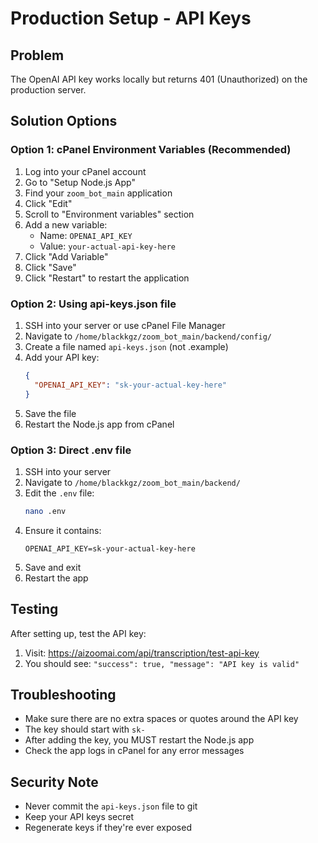 # Production Setup - API Keys

## Problem
The OpenAI API key works locally but returns 401 (Unauthorized) on the production server.

## Solution Options

### Option 1: cPanel Environment Variables (Recommended)
1. Log into your cPanel account
2. Go to "Setup Node.js App"
3. Find your `zoom_bot_main` application
4. Click "Edit"
5. Scroll to "Environment variables" section
6. Add a new variable:
   - Name: `OPENAI_API_KEY`
   - Value: `your-actual-api-key-here`
7. Click "Add Variable"
8. Click "Save"
9. Click "Restart" to restart the application

### Option 2: Using api-keys.json file
1. SSH into your server or use cPanel File Manager
2. Navigate to `/home/blackkgz/zoom_bot_main/backend/config/`
3. Create a file named `api-keys.json` (not .example)
4. Add your API key:
   ```json
   {
     "OPENAI_API_KEY": "sk-your-actual-key-here"
   }
   ```
5. Save the file
6. Restart the Node.js app from cPanel

### Option 3: Direct .env file
1. SSH into your server
2. Navigate to `/home/blackkgz/zoom_bot_main/backend/`
3. Edit the `.env` file:
   ```bash
   nano .env
   ```
4. Ensure it contains:
   ```
   OPENAI_API_KEY=sk-your-actual-key-here
   ```
5. Save and exit
6. Restart the app

## Testing
After setting up, test the API key:
1. Visit: https://aizoomai.com/api/transcription/test-api-key
2. You should see: `"success": true, "message": "API key is valid"`

## Troubleshooting
- Make sure there are no extra spaces or quotes around the API key
- The key should start with `sk-`
- After adding the key, you MUST restart the Node.js app
- Check the app logs in cPanel for any error messages

## Security Note
- Never commit the `api-keys.json` file to git
- Keep your API keys secret
- Regenerate keys if they're ever exposed 